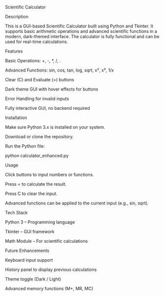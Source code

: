 Scientific Calculator

Description

This is a GUI-based Scientific Calculator built using Python and Tkinter.
It supports basic arithmetic operations and advanced scientific functions in a modern, dark-themed interface.
The calculator is fully functional and can be used for real-time calculations.


Features

Basic Operations: +, -, *, /, .

Advanced Functions: sin, cos, tan, log, sqrt, x², x³, 1/x

Clear (C) and Evaluate (=) buttons

Dark theme GUI with hover effects for buttons

Error Handling for invalid inputs

Fully interactive GUI, no backend required


Installation

Make sure Python 3.x is installed on your system.

Download or clone the repository.

Run the Python file:

python calculator_enhanced.py


Usage

Click buttons to input numbers or functions.

Press = to calculate the result.

Press C to clear the input.

Advanced functions can be applied to the current input (e.g., sin, sqrt).


Tech Stack

Python 3 – Programming language

Tkinter – GUI framework

Math Module – For scientific calculations


Future Enhancements

Keyboard input support

History panel to display previous calculations

Theme toggle (Dark / Light)

Advanced memory functions (M+, MR, MC)
